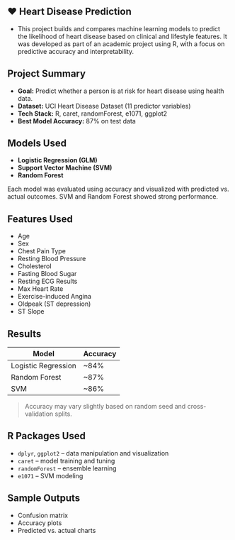 ## ❤️ Heart Disease Prediction

- This project builds and compares machine learning models to predict the likelihood of heart disease based on clinical and lifestyle features. It was developed as part of an academic project using R, with a focus on predictive accuracy and interpretability.

## Project Summary

- **Goal:** Predict whether a person is at risk for heart disease using health data.
- **Dataset:** UCI Heart Disease Dataset (11 predictor variables)
- **Tech Stack:** R, caret, randomForest, e1071, ggplot2
- **Best Model Accuracy:** 87% on test data

## Models Used

- **Logistic Regression (GLM)**
- **Support Vector Machine (SVM)**
- **Random Forest**

Each model was evaluated using accuracy and visualized with predicted vs. actual outcomes. SVM and Random Forest showed strong performance.

## Features Used

- Age
- Sex
- Chest Pain Type
- Resting Blood Pressure
- Cholesterol
- Fasting Blood Sugar
- Resting ECG Results
- Max Heart Rate
- Exercise-induced Angina
- Oldpeak (ST depression)
- ST Slope

## Results

| Model             | Accuracy |
|------------------|----------|
| Logistic Regression | ~84%     |
| Random Forest       | ~87%     |
| SVM                 | ~86%     |

> Accuracy may vary slightly based on random seed and cross-validation splits.

## R Packages Used

- `dplyr`, `ggplot2` – data manipulation and visualization
- `caret` – model training and tuning
- `randomForest` – ensemble learning
- `e1071` – SVM modeling

## Sample Outputs
- Confusion matrix
- Accuracy plots
- Predicted vs. actual charts

